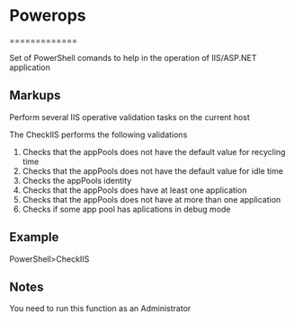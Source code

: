 # Powerops
=============

Set of PowerShell comands to help in the operation of IIS/ASP.NET application

Markups
-------
Perform several IIS operative validation tasks on the current host

The CheckIIS performs the following validations

1. Checks that the appPools does not have the default value for recycling time
2. Checks that the appPools does not have the default value for idle time
3. Checks the appPools identity
4. Checks that the appPools does have at least one application
5. Checks that the appPools does not have at more than one application
6. Checks if some app pool has aplications in debug mode

Example
-------
PowerShell>CheckIIS

Notes
-------
You need to run this function as an Administrator
